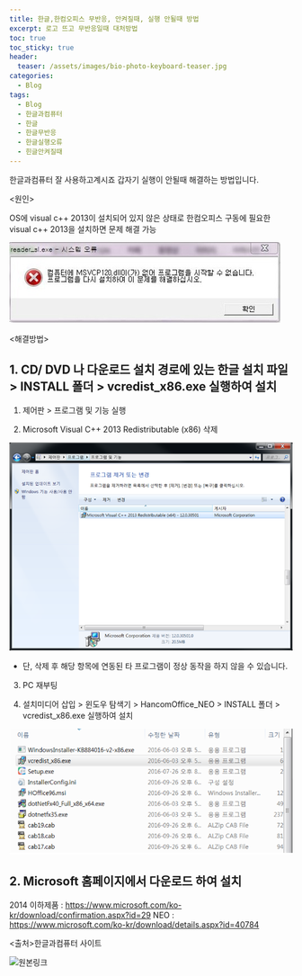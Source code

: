 ```yaml
---
title: 한글,한컴오피스 무반응, 안켜질때, 실행 안될때 방법
excerpt: 로고 뜨고 무반응일때 대처방법
toc: true
toc_sticky: true
header:
  teaser: /assets/images/bio-photo-keyboard-teaser.jpg
categories:
  - Blog
tags:
  - Blog
  - 한글과컴퓨터
  - 한글
  - 한글무반응
  - 한글실행오류
  - 힌글안켜질때
---
```


한글과컴퓨터 잘 사용하고계시죠
갑자기 실행이 안될때 해결하는 방법입니다.





<원인>

OS에 visual c++ 2013이 설치되어 있지 않은 상태로 한컴오피스 구동에 필요한 visual c++ 2013을 설치하면 문제 해결 가능

![실행오류메세지](assets/markdown-img-paste-20191114015105293.png)


<해결방법>



## 1. CD/ DVD 나 다운로드 설치 경로에 있는 한글 설치 파일 > INSTALL 폴더 > vcredist_x86.exe 실행하여 설치



1) 제어판 > 프로그램 및 기능 실행

2) Microsoft Visual C++ 2013 Redistributable (x86) 삭제

![그림](assets/markdown-img-paste-20191114015119834.png)


* 단, 삭제 후 해당 항목에 연동된 타 프로그램이 정상 동작을 하지 않을 수 있습니다.



3) PC 재부팅



4) 설치미디어 삽입 > 윈도우 탐색기 > HancomOffice_NEO > INSTALL 폴더 > vcredist_x86.exe 실행하여 설치




![](assets/markdown-img-paste-20191114015141414.png)




 ## 2. Microsoft 홈페이지에서 다운로드 하여 설치


  2014 이하제품 : https://www.microsoft.com/ko-kr/download/confirmation.aspx?id=29
  NEO : https://www.microsoft.com/ko-kr/download/details.aspx?id=40784



<출처>한글과컴퓨터 사이트

![원본링크](https://www.hancom.com/cs_center/csFaqDetail.do?faq_seq=2584)
